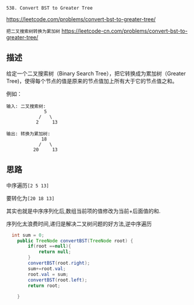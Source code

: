 `538. Convert BST to Greater Tree`

<https://leetcode.com/problems/convert-bst-to-greater-tree/>

`把二叉搜索树转换为累加树`
<https://leetcode-cn.com/problems/convert-bst-to-greater-tree/>



## 描述

给定一个二叉搜索树（Binary Search Tree），把它转换成为累加树（Greater Tree)，使得每个节点的值是原来的节点值加上所有大于它的节点值之和。

例如：
````
输入: 二叉搜索树:
              5
            /   \
           2     13
````
````
输出: 转换为累加树:
             18
            /   \
          20     13

````



## 思路
中序遍历`[2 5 13]`

要转化为`[20 18 13]`

其实也就是中序序列化后,数组当前项的值修改为当前+后面值的和.

序列化太浪费时间,递归是解决二叉树问题的好方法,逆中序遍历

```java
  int sum = 0;
    public TreeNode convertBST(TreeNode root) {
        if(root ==null){
            return null;
        }
        convertBST(root.right);
        sum+=root.val;
        root.val = sum;
        convertBST(root.left);
        return root;
        
    }
```


